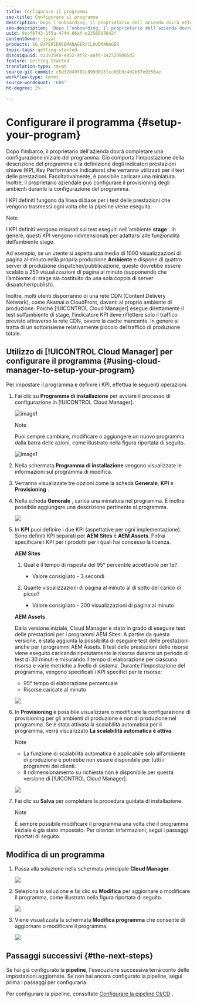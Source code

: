 ```yaml
---
title: Configurare il programma
seo-title: Configurare il programma
description: Dopo l'onboarding, il proprietario dell'azienda dovrà effettuare una configurazione iniziale del programma.
seo-description: 'Dopo l’onboarding, il proprietario dell’azienda dovrà effettuare una configurazione iniziale di Adobe AEM Cloud Manager. Ciò comporta l’impostazione della descrizione del programma e la definizione dei KPI che verranno utilizzati per il test delle prestazioni. '
uuid: 9ecf8743-1f5a-4744-86af-e2256567642f
contentOwner: jsyal
products: SG_EXPERIENCEMANAGER/CLOUDMANAGER
topic-tags: getting-started
discoiquuid: c2393540-e852-4f7c-aafd-1427209065d2
feature: Getting Started
translation-type: tm+mt
source-git-commit: c5d32d49782c899d013fcc60b9c4d2b67e9350ae
workflow-type: tm+mt
source-wordcount: '689'
ht-degree: 2%

---
```



# Configurare il programma {#setup-your-program}

Dopo l&#39;imbarco, il proprietario dell&#39;azienda dovrà completare una configurazione iniziale del programma. Ciò comporta l’impostazione della descrizione del programma e la definizione degli indicatori prestazioni chiave (KPI, Key Performance Indicators) che verranno utilizzati per il test delle prestazioni. Facoltativamente, è possibile caricare una miniatura. Inoltre, il proprietario aziendale può configurare il provisioning degli ambienti durante la configurazione del programma.

I KPI definiti fungono da linea di base per i test delle prestazioni che vengono trasmessi ogni volta che la pipeline viene eseguita.

>[!NOTE]
>
>I KPI definiti vengono misurati sui test eseguiti nell&#39;ambiente **stage** . In genere, questi KPI vengono ridimensionati per adattarsi alle funzionalità dell’ambiente stage.
>
>Ad esempio, se un utente si aspetta una media di 1000 visualizzazioni di pagina al minuto nella propria produzione **Ambiente** e dispone di quattro server di produzione dispatcher/pubblicazione, questo dovrebbe essere scalato a 250 visualizzazioni di pagina al minuto (supponendo che l’ambiente di stage sia costituito da una sola coppia di server dispatcher/publish).
>
>Inoltre, molti utenti disporranno di una rete CDN (Content Delivery Network), come Akamai o CloudFront, davanti al proprio ambiente di produzione. Poiché [!UICONTROL Cloud Manager] esegue direttamente il test sull’ambiente di stage, l’indicatore KPI deve riflettere solo il traffico previsto attraverso la rete CDN, ovvero la cache mancante. In genere si tratta di un sottoinsieme relativamente piccolo del traffico di produzione totale.

## Utilizzo di [!UICONTROL Cloud Manager] per configurare il programma {#using-cloud-manager-to-setup-your-program}

Per impostare il programma e definire i KPI, effettua le seguenti operazioni:

1. Fai clic su **Programma di installazione** per avviare il processo di configurazione in [!UICONTROL Cloud Manager].

   ![image1](assets/set-up-program/setup1.png)

   >[!NOTE]
   > Puoi sempre cambiare, modificare o aggiungere un nuovo programma dalla barra delle azioni, come illustrato nella figura riportata di seguito.

   ![image1](assets/set-up-program/setup2.png)


1. Nella schermata **Programma di installazione** vengono visualizzate le informazioni sul programma di modifica.

1. Verranno visualizzate tre opzioni come la scheda **Generale**, **KPI** e **Provisioning** .

1. Nella scheda **Generale** , carica una miniatura nel programma. È inoltre possibile aggiungere una descrizione pertinente al programma.

   ![](assets/Setup_Program-General.png)

1. In **KPI** puoi definire i due KPI (aspettative per ogni implementazione). Sono definiti KPI separati per **AEM Sites** e **AEM Assets**. Potrai specificare i KPI per i prodotti per i quali hai concesso la licenza.

   **AEM Sites**

   1. Qual è il tempo di risposta del 95° percentile accettabile per te?

      * Valore consigliato - 3 secondi
   1. Quante visualizzazioni di pagina al minuto al di sotto del carico di picco?

      * Valore consigliato - 200 visualizzazioni di pagina al minuto

   **AEM Assets**

   Dalla versione iniziale, Cloud Manager è stato in grado di eseguire test delle prestazioni per i programmi AEM Sites. A partire da questa versione, è stata aggiunta la possibilità di eseguire test delle prestazioni anche per i programmi AEM Assets. Il test delle prestazioni delle risorse viene eseguito caricando ripetutamente le risorse durante un periodo di test di 30 minuti e misurando il tempo di elaborazione per ciascuna risorsa e varie metriche a livello di sistema.
Durante l’impostazione del programma, vengono specificati i KPI specifici per le risorse:

   * 95° tempo di elaborazione percentuale
   * Risorse caricate al minuto

   ![](assets/Setup_Program-KPIs.png)

1. In **Provisioning** è possibile visualizzare o modificare la configurazione di provisioning per gli ambienti di produzione e non di produzione nel programma. Se è stata attivata la scalabilità automatica per il programma, verrà visualizzato **La scalabilità automatica è attiva**.

   >[!NOTE]
   >
   >* La funzione di scalabilità automatica è applicabile solo all’ambiente di produzione e potrebbe non essere disponibile per tutti i programmi dei clienti.
   >* Il ridimensionamento su richiesta non è disponibile per questa versione di [!UICONTROL Cloud Manager].


   ![](assets/Setup_Program-Provisioning.png)

1. Fai clic su **Salva** per completare la procedura guidata di installazione.

   >[!NOTE]
   >
   >È sempre possibile modificare il programma una volta che il programma iniziale è già stato impostato. Per ulteriori informazioni, segui i passaggi riportati di seguito.

## Modifica di un programma

1. Passa alla soluzione nella schermata principale **Cloud Manager**.

   ![](assets/SetUpProgram5.png)

1. Seleziona la soluzione e fai clic su **Modifica** per aggiornare o modificare il programma, come illustrato nella figura riportata di seguito.

   ![](assets/SetUpProgram6.png)

1. Viene visualizzata la schermata **Modifica programma** che consente di aggiornare o modificare il programma.

   ![](assets/Editing_Program-screen3.png)

## Passaggi successivi {#the-next-steps}

Se hai già configurato la **pipeline**, l&#39;esecuzione successiva terrà conto delle impostazioni aggiornate. Se non hai ancora configurato la pipeline, segui prima i passaggi per configurarla.

Per configurare la pipeline, consultate [Configurare la pipeline CI/CD](https://helpx.adobe.com/experience-manager/cloud-manager/using/configuring-pipeline.html) .
